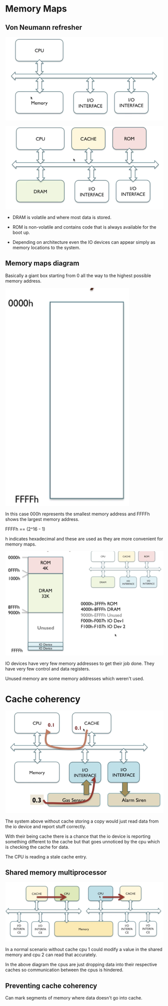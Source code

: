 # Memory Maps

## Von Neumann refresher

![Von Neumann diagram](2025-08-24-17-38-39.png)

![Von Neumann diagram except memory is now broken up into dram, cache and rom](2025-08-24-17-39-59.png)

- DRAM is volatile and where most data is stored.

- ROM is non-volatile and contains code that is always available for the boot up.

- Depending on architecture even the IO devices can appear simply as memory locations to the system.

## Memory maps diagram

Basically a giant box starting from 0 all the way to the highest possible memory address.

![Empty memory map](2025-08-24-17-46-48.png)

In this case 000h represents the smallest memory address and FFFFh shows the largest memory address.

FFFFh == (2^16 - 1)

h indicates hexadecimal and these are used as they are more convenient for memory maps.

![Memory map with ROM, DRAM and IO devices](2025-08-24-17-54-00.png)

IO devices have very few memory addresses to get their job done. They have very few control and data registers.

Unused memory are some memory addresses which weren't used.

# Cache coherency

![Von Neumann diagram showing the cpu reading data from cache instead of from i/o interface giving off different values.](image-6.png)

The system above without cache storing a copy would just read data from the io device and report stuff correctly.

With their being cache there is a chance that the io device is reporting something different to the cache but that goes unnoticed by the cpu which is checking the cache for data.

The CPU is reading a stale cache entry.

## Shared memory multiprocessor

![Cache coherency in a shared memory multiprocessor system](image-7.png)

In a normal scenario without cache cpu 1 could modify a value in the shared memory and cpu 2 can read that accurately.

In the above diagram the cpus are just dropping data into their respective caches so communication between the cpus is hindered.

## Preventing cache coherency

Can mark segments of memory where data doesn't go into cache.
